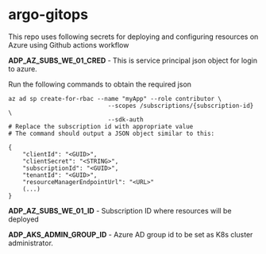 # argo-gitops

This repo uses following secrets for deploying and configuring resources on Azure using Github actions workflow

**ADP_AZ_SUBS_WE_01_CRED** - This is service principal json object for login to azure.

Run the following commands to obtain the required json

```
az ad sp create-for-rbac --name "myApp" --role contributor \
                            --scopes /subscriptions/{subscription-id} \
                            --sdk-auth
# Replace the subscription id with appropriate value                           
# The command should output a JSON object similar to this:
 
{
    "clientId": "<GUID>",
    "clientSecret": "<STRING>",
    "subscriptionId": "<GUID>",
    "tenantId": "<GUID>",
    "resourceManagerEndpointUrl": "<URL>"
    (...)
}
```
**ADP_AZ_SUBS_WE_01_ID** - Subscription ID where resources will be deployed

**ADP_AKS_ADMIN_GROUP_ID** - Azure AD group id to be set as K8s cluster administrator.